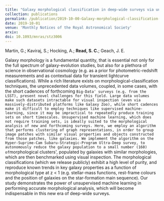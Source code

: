 ```yaml
---
title: "Galaxy morphological classification in deep-wide surveys via unsupervised machine learning"
collection: publications
permalink: /publication/2019-10-00-Galaxy-morphological-classification-in-deep-wide-surveys-via-unsupervised-machine-learning
date: 2019-10-01
venue: 'Monthly Notices of the Royal Astronomical Society'
arxiv: 
doi: 10.1093/mnras/stz3006
---
```

 Martin, G.; Kaviraj, S.; Hocking, A.; **Read, S. C.**; Geach, J. E.

 Galaxy morphology is a fundamental quantity, that is essential not only
for the full spectrum of galaxy-evolution studies, but also for a
plethora of science in observational cosmology (e.g. as a prior for
photometric-redshift measurements and as contextual data for transient
lightcurve classifications). While a rich literature exists on
morphological-classification techniques, the unprecedented data volumes,
coupled, in some cases, with the short cadences of forthcoming
`Big-Data' surveys (e.g. from the LSST), present novel challenges for this field. Large data volumes make such datasets intractable for visual inspection (even via massively-distributed platforms like Galaxy Zoo), while short cadences make it difficult to employ techniques like supervised machine-learning, since it may be impractical to repeatedly produce training sets on short timescales. Unsupervised machine learning, which does not require training sets, is ideally suited to the morphological analysis of new and forthcoming surveys. Here, we employ an algorithm that performs clustering of graph representations, in order to group image patches with similar visual properties and objects constructed from those patches, like galaxies. We implement the algorithm on the Hyper-Suprime-Cam Subaru-Strategic-Program Ultra-Deep survey, to autonomously reduce the galaxy population to a small number (160) of`morphological
clusters', populated by galaxies with similar morphologies, which are
then benchmarked using visual inspection. The morphological
classifications (which we release publicly) exhibit a high level of
purity, and reproduce known trends in key galaxy properties as a
function of morphological type at z \< 1 (e.g. stellar-mass functions,
rest-frame colours and the position of galaxies on the star-formation
main sequence). Our study demonstrates the power of unsupervised machine
learning in performing accurate morphological analysis, which will
become indispensable in this new era of deep-wide surveys.

